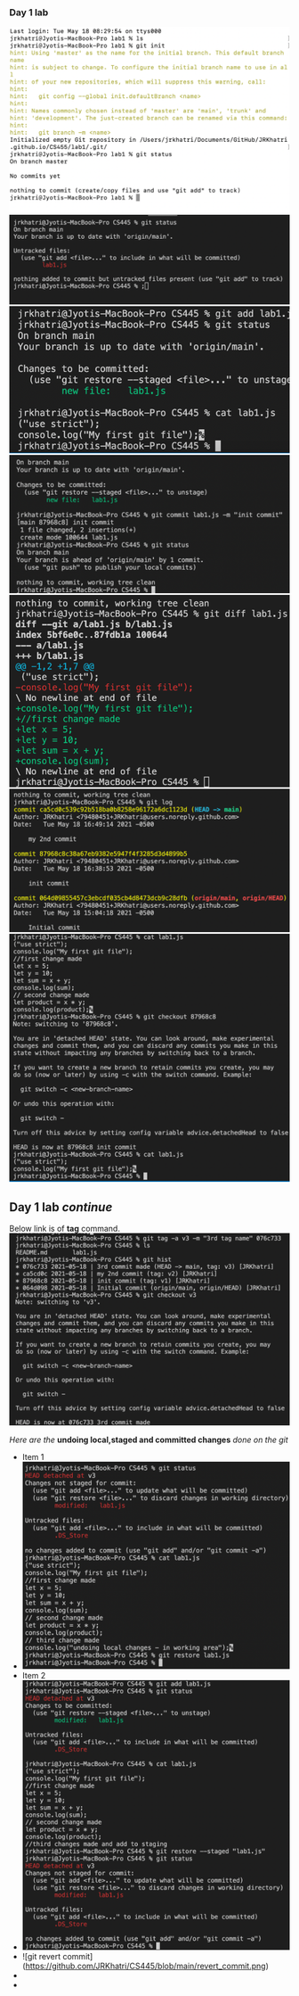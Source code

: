 ### Day 1 lab 
![git init snap](https://github.com/JRKhatri/CS445/blob/main/git_init.png)
![git status snap](https://github.com/JRKhatri/CS445/blob/main/git_status.png)
![git add](https://github.com/JRKhatri/CS445/blob/main/git_add.png)
![git commit](https://github.com/JRKhatri/CS445/blob/main/git_commit.png)
![git diff](https://github.com/JRKhatri/CS445/blob/main/git_diff.png)
![git log](https://github.com/JRKhatri/CS445/blob/main/git_log.png)
![git checkout](https://github.com/JRKhatri/CS445/blob/main/checkout_oldversion.png)

## Day 1 lab *continue*
Below link is of **tag** command.
![git tag](https://github.com/JRKhatri/CS445/blob/main/tag_commit.png)

_Here are the_ **undoing local,staged and committed changes** _done on the git_

* Item 1
* ![git restore](https://github.com/JRKhatri/CS445/blob/main/restore_beforeworking.png)
* Item 2 
* ![git restore staged](https://github.com/JRKhatri/CS445/blob/main/restore_beforeCommit.png)
* ![git revert commit] (https://github.com/JRKhatri/CS445/blob/main/revert_commit.png)
* 
* 

 




